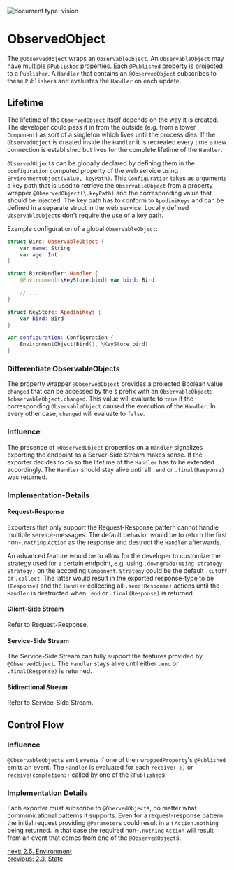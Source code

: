 ![document type: vision](https://apodini.github.io/resources/markdown-labels/document_type_vision.svg)

# ObservedObject

The `@ObservedObject` wraps an `ObservableObject`. An `ObservableObject` may have multiple `@Published` properties. Each `@Published` property is projected to a `Publisher`. A `Handler` that contains an `@ObservedObject` subscribes to these `Publisher`s and evaluates the `Handler` on each update.

## Lifetime

The lifetime of the `ObservedObject` itself depends on the way it is created. The developer could pass it in from the outside (e.g. from a lower `Component`) as sort of a singleton which lives until the process dies. If the `ObservedObject` is created inside the `Handler` it is recreated every time a new connection is established but lives for the complete lifetime of the `Handler`.

`ObservedObject`s can be globally declared by defining them in the `configuration` computed property of the web service using `EnvironmentObject(value, keyPath)`. This `Configuration` takes as arguments a key path that is used to retrieve the `ObservableObject` from a property wrapper `@ObservedObject(\.keyPath)` and the corresponding value that should be injected. The key path has to conform to `ApodiniKeys` and can be defined in a separate struct in the web service. Locally defined `ObservableObject`s don't require the use of a key path.

Example configuration of a global `ObservableObject`:

```swift
struct Bird: ObservableObject {
    var name: String
    var age: Int
}

struct BirdHandler: Handler {
    @Environment(\KeyStore.bird) var bird: Bird

    // ...
}

struct KeyStore: ApodiniKeys {
    var bird: Bird
}

var configuration: Configuration {
    EnvironmentObject(Bird(), \KeyStore.bird)
}
```

### Differentiate ObservableObjects

The property wrapper `@ObservedObject` provides a projected Boolean value `changed` that can be accessed by the `$` prefix with an `ObservableObject`: `$observableObject.changed`. This value will evaluate to `true` if the corresponding `ObservableObject` caused the execution of the `Handler`. In every other case, `changed` will evaluate to `false`.

### Influence

The presence of `@ObservedObject` properties on a `Handler` signalizes exporting the endpoint as a Server-Side Stream makes sense. If the exporter decides to do so the lifetime of the `Handler` has to be extended accordingly. The `Handler` should stay alive until all `.end` or `.final(Response)` was returned.

### Implementation-Details

#### Request-Response

Exporters that only support the Request-Response pattern cannot handle multiple service-messages. The default behavior would be to return the first non-`.nothing` `Action` as the response and destruct the `Handler` afterwards.

An advanced feature would be to allow for the developer to customize the strategy used for a certain endpoint, e.g. using `.downgrade(using strategy: Strategy)` on the according `Component`. `Strategy` could be the default `.cutOff` or `.collect`. The latter would result in the exported response-type to be `[Response]` and the `Handler` collecting all `.send(Response)` actions until the `Handler` is destructed when `.end` or `.final(Response)` is returned.

#### Client-Side Stream

Refer to Request-Response.

#### Service-Side Stream

The Service-Side Stream can fully support the features provided by `@ObservedObject`. The `Handler` stays alive until either `.end` or `.final(Response)` is returned.

#### Bidirectional Stream

Refer to Service-Side Stream.

## Control Flow

### Influence

`@ObservableObject`s emit events if one of their `wrappedProperty`'s `@Published` emits an event. The `Handler` is evaluated for each `receive(_:)` or `receive(completion:)` called by one of the `@Published`s.

### Implementation Details

Each exporter must subscribe to `@ObervedObject`s, no matter what communicational patterns it supports. Even for a request-response pattern the initial request providing `@Parameter`s could result in an `Action.nothing` being returned. In that case the required non-`.nothing` `Action` will result from an event that comes from one of the `@ObservedObject`s.

[next: 2.5. Environment](./2.5.%20Environment.md)  
[previous: 2.3. State](./2.3.%20State.md)
